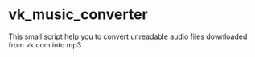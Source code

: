 vk_music_converter
==================

This small script help you to convert unreadable audio files downloaded from vk.com into mp3